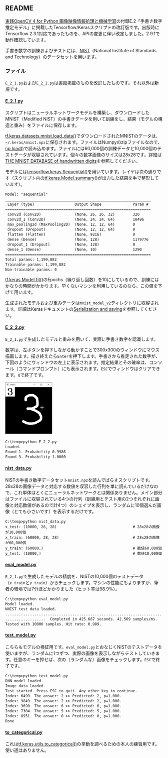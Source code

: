 ## README

[実践OpenCV 4 for Python 画像映像情報処理と機械学習](https://www.cutt.co.jp/book/978-4-87783-460-9.html)の付録E.2「手書き数字推定モデル」に掲載したTensorflow/Kerasスクリプトの改訂版です。出版時にTensorflow 2.3.1対応であったものを、APIの変更に伴い改定しました。2.9.1で動作確認しています。

手書き数字の訓練およびテストには、[NIST](https://www.nist.gov/srd/nist-special-database-19)（National Institute of Standards and Technology）のデータセットを用います。


### ファイル

`E_2_1.py`および`E_2_2.py`は書籍掲載のものを改訂したものです。それ以外は新規です。

#### [E_2_1.py](./E_2_1.py)

スクリプトはニューラルネットワークモデルを構築し、ダウンロードしたMNIST（Modified NIST）の手書きデータを用いて訓練をし、結果（モデルの構造と重み）をファイルに保存します。

[tf.keras.datasets.mnist.load_data()](https://www.tensorflow.org/api_docs/python/tf/keras/datasets/mnist/load_data)でダウンロードされたMNISTのデータは、`~/.keras/mnist.npz`に保存されます。ファイルはNumpyのzipファイルなので、[np.load()](https://numpy.org/doc/1.22/reference/generated/numpy.load.html)で読み込めます。ファイルには60,000個の訓練データと10,000個のテストデータが収容されています。個々の数字画像のサイズは28x28です。詳細は[THE MNIST DATABASE of handwritten digits](http://yann.lecun.com/exdb/mnist/)を参照してください。


モデルには[tensorflow.keras.Sequential()](https://www.tensorflow.org/api_docs/python/tf/keras/Sequential)を用いています。レイヤは次の通りです（スクリプト内の[tf.keras.Model.summary()](https://www.tensorflow.org/api_docs/python/tf/keras/Model)が出力した結果を手で整形しています）。

```
Model: "sequential"
_________________________________________________________________
 Layer (type)                  Output Shape              Param #
=================================================================
 conv2d (Conv2D)               (None, 26, 26, 32)        320
 conv2d_1 (Conv2D)             (None, 24, 24, 64)        18496
 max_pooling2d (MaxPooling2D)  (None, 12, 12, 64)        0
 dropout (Dropout)             (None, 12, 12, 64)        0
 flatten (Flatten)             (None, 9216)              0
 dense (Dense)                 (None, 128)               1179776
 dropout_1 (Dropout)           (None, 128)               0
 dense_1 (Dense)               (None, 10)                1290
=================================================================
Total params: 1,199,882
Trainable params: 1,199,882
Non-trainable params: 0
```

[tf.keras.Model.fit()](https://www.tensorflow.org/api_docs/python/tf/keras/Model)のEpochs（繰り返し回数）を10にしているので、訓練にはかなりの時間がかかります。早くないマシンを利用しているのなら、この値を下げて用います。

生成されたモデルおよび重みデータは`mnist_model_v2`ディレクトリに収容されます。詳細はKerasドキュメントの[Serialization and saving](https://keras.io/guides/serialization_and_saving/)を参照してください。

#### [E_2_2.py](./E_2_2.py)

`E_2_1.py`で生成したモデルと重みを用いて、実際に手書き数字を認識します。

数字は、左ボタンを押下しながら動かすことで300x300のウィンドウにマウス描画します。描き終えたら`Enter`を押下します。手書きから推定された数字が、下図のようにウィンドウの左上に表示されます。推定結果とその確率は、コンソール（コマンドプロンプト）にも表示されます。`ESC`でウィンドウはクリアできます。`Q`で終了です。

<img src="./images/sample.png" width=150></img>

```
C:\temp>python E_2_2.py
Loaded.
Found 1. Probability 0.9986
Found 3. Probability 1.0000
```

#### [nist_data.py](./nist_data.py)

NISTの手書き数字データセット`mnist.npz`を読んでばらすスクリプトです。28x28の画像データと対応する数値を収容した行列を単に読んでいるだけなので、これ単体はとくにニューラルネットワークとは関係ありません。メイン部分はファイルに収容されている4つの行列（訓練用とテスト用の2つそれぞれに画像と対応数値があるので計4つ）のシェイプを表示し、ランダムに10個選んだ画像（とても小さいです）を表示するだけです。

```
C:\temp>python nist_data.py
x_test: (10000, 28, 28)                                  # 28x28の画像が10,000個
x_train: (60000, 28, 28)                                 # 28x28の画像が60,000個
y_train: (60000,)                                        # 数値60,000個
y_test: (10000,)                                         # 数値10,000個
```

#### [eval_model.py](./eval_model.py)

`E_2_1.py`で生成したモデルの精度を、NISTの10,000個のテストデータ（`x_train`と`y_train`）からチェックします。マシンの性能にもよりますが、筆者の環境では7分ほどかかりました（ヒット率は98.9%）。

```
C:\temp>python eval_model.py
Model loaded.
NNIST test data loaded.
..................................................................................
..................  Completed in 425.687 seconds. 42.569 samples/ms.
Tested with 10000 samples. Hit rate: 0.989.
```

#### [test_model.py](./test_model.py)

こちらもモデルの検証用です。`eval_model.py`とおなじくNISTのテストデータを使いますが、ランダムに1つずつ、実際の画像を表示しながらテストしていきます。任意のキーを押せば、次の（ランダムな）画像をチェックします。`ESC`で終了です。

```
C:\temp>python test_model.py
DNN model loaded.
Image data loaded.
Test started. Press ESC to quit. Any other key to continue.
Index: 6499. The answer: 2 >> Predicted: 2, p=1.000.
Index: 9849. The answer: 2 >> Predicted: 2, p=1.000.
Index: 3690. The answer: 6 >> Predicted: 6, p=1.000.
Index: 7304. The answer: 5 >> Predicted: 5, p=1.000.
Index: 8951. The answer: 0 >> Predicted: 0, p=1.000.
Done
```

#### [to_categorical.py](./to_categorical.py)

これは[tf.keras.utils.to_categorical()](https://www.tensorflow.org/api_docs/python/tf/keras/utils/to_categorical)の挙動を調べるための本人の練習用です。使い道はありません。
